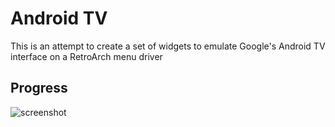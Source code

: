 # Android TV
This is an attempt to create a set of widgets to emulate Google's Android TV interface
on a RetroArch menu driver

## Progress
![screenshot](https://cloud.githubusercontent.com/assets/8057201/11761525/ae06f0ca-a0c6-11e5-819d-5610b25f6ef4.gif)
